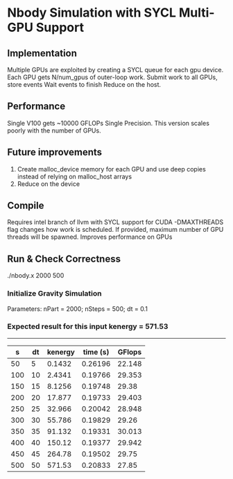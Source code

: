# Nbody Simulation with SYCL Multi-GPU Support

## Implementation

Multiple GPUs are exploited by creating a SYCL queue for each gpu device.
Each GPU gets N/num_gpus of outer-loop work.
Submit work to all GPUs, store events
Wait events to finish
Reduce on the host.

## Performance

Single V100 gets ~10000 GFLOPs Single Precision. This version scales poorly with the number of GPUs.

## Future improvements

1. Create malloc_device memory for each GPU and use deep copies instead of relying on malloc_host arrays
2. Reduce on the device

## Compile

Requires intel branch of llvm with SYCL support for CUDA
 -DMAXTHREADS flag changes how work is scheduled. If provided, maximum number of GPU threads will be spawned. Improves performance on GPUs

## Run & Check Correctness

./nbody.x 2000 500

### Initialize Gravity Simulation

Parameters: nPart = 2000; nSteps = 500; dt = 0.1

### Expected result for this input kenergy = 571.53

 ------------------------------------------------

| s   | dt  | kenergy | time (s) | GFlops |
|-----|-----|---------|----------|--------|
| 50  | 5   | 0.1432  | 0.26196  | 22.148 |
| 100 | 10  | 2.4341  | 0.19766  | 29.353 |
| 150 | 15  | 8.1256  | 0.19748  | 29.38  |
| 200 | 20  | 17.877  | 0.19733  | 29.403 |
| 250 | 25  | 32.966  | 0.20042  | 28.948 |
| 300 | 30  | 55.786  | 0.19829  | 29.26  |
| 350 | 35  | 91.132  | 0.19331  | 30.013 |
| 400 | 40  | 150.12  | 0.19377  | 29.942 |
| 450 | 45  | 264.78  | 0.19502  | 29.75  |
| 500 | 50  | 571.53  | 0.20833  | 27.85  |
